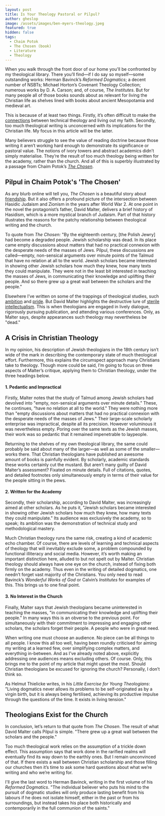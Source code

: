```yaml
---
layout: post
title: Is Your Theology Pastoral or Pilpul?
author: gheslop
image: /assets/images/ben-myers-theology.jpeg
featured: true
hidden: false
tags:
  - Chaim Potok
  - The Chosen (book)
  - Literature
  - Theology
---
```

When you walk through the front door of our home you'll be confronted by my theological library. There you’ll find—if I do say so myself—some outstanding works: Herman Bavinck’s *Reformed Dogmatics*; a decent number of NSBTs; Michael Horton’s Covenant Theology Collection; numerous works by D. A. Carson; and, of course, *The Institutes*. But for many people all of those books sounds about as relevant for living the Christian life as shelves lined with books about ancient Mesopotamia and medieval art.

This is because of at least two things. Firstly, it’s often difficult to make the [connections](https://rekindle.co.za/content/2021-12-02-trinity) between technical theology and living out my faith. Secondly, too much theological writing is unconcerned with its implications for the Christian life. My focus in this article will be the latter.

Many believers struggle to see the value of reading doctrine because those writing it aren’t working hard enough to demonstrate its significance or pastoral value. The notions of ivory towers and abstract academics didn’t simply materialise. They’re the result of too much theology being written for the academy, rather than the church. And all of this is superbly illustrated by a passage from Chaim Potok’s *[The Chosen](https://www.google.com/url?sa=t&rct=j&q=&esrc=s&source=web&cd=&cad=rja&uact=8&ved=2ahUKEwj7xN6OxqqEAxUgUEEAHV3LABwQFnoECDgQAQ&url=https%3A%2F%2Fen.wikipedia.org%2Fwiki%2FThe_Chosen_(Potok_novel)&usg=AOvVaw2BSei_xCuTV0s4wyXuDutY&opi=89978449)*.

## Pilpul in Chaim Potok's 'The Chosen'

As any blurb online will tell you, *The Chosen* is a beautiful story about [friendship](https://rekindle.co.za/content/2021-05-12-eulogy-friendship). But it also offers a profound picture of the intersection between Hasidic Judaism and Zionism in the years after World War 2. At one point in the novel the protagonist’s father, David Malter, delivers a brief history of Hasidism, which is a more mystical branch of Judaism. Part of that history illustrates the reasons for the patchy relationship between theological writing and the church.

To quote from *The Chosen:* "By the eighteenth century, \[the Polish Jewry] had become a degraded people. Jewish scholarship was dead. In its place came empty discussions about matters that had no practical connexion with the desperate needs of the masses of Jews. Pilpul, these discussions are called—empty, non-sensical arguments over minute points of the Talmud that have no relation at all to the world. Jewish scholars became interested in showing other Jewish scholars how much they knew, how many texts they could manipulate. They were not in the least bit interested in teaching the masses of Jews, in communicating their knowledge and uplifting their people. And so there grew up a great wall between the scholars and the people."

Elsewhere I’ve written on some of the trappings of theological studies, such [ambition](https://rekindle.co.za/content/2022-04-22-christian-theologian-101-ambition) and [pride](https://rekindle.co.za/content/2022-02-16-christian-theologian-101-humility). But David Malter highlights the destructive lure of [sterile intellectualism](https://rekindle.co.za/content/2022-03-15-christian-theologian-101-intellectual-lust). This is when theologians are engaged in lively dialogue, rigorously pursuing publication, and attending various conferences. Only, as Malter says, despite appearances such theology may nevertheless be "dead."

## A Crisis in Christian Theology

In my opinion, his description of Jewish theologians in the 18th century isn’t wide of the mark in describing the contemporary state of much theological effort. Furthermore, this explains the circumspect approach many Christians take to theology. Though more could be said, I’m going to focus on three aspects of Malter’s critique, applying them to Christian theology, under the three headings below.

#### 1. Pedantic and Impractical

Firstly, Malter notes that the study of Talmud among Jewish scholars had devolved into "empty, non-sensical arguments over minute details.” These, he continues, “have no relation at all to the world." They were nothing more than "empty discussions about matters that had no practical connexion with the desperate needs of the masses of Jews." Their large-scale scholarly enterprise was impractical, despite all its precision. However voluminous it was nevertheless empty. Poring over the same texts as the Jewish masses, their work was so pedantic that it remained impenetrable to laypeople.

Returning to the shelves of my own theological library, the same could probably be said about many of the larger—as well as some of the smaller—works there. That Christian theologians have published an awesome amount of books is painfully evident. By scholarly, academic standards these works certainly cut the mustard. But aren’t many guilty of David Malter’s assessment? Fixated on minute details. Full of citations, quotes, and detailed footnotes only simultaneously empty in terms of their value for the people sitting in the pews.

#### 2. Written for the Academy

Secondly, their scholarship, according to David Malter, was increasingly aimed at other scholars. As he puts it, "Jewish scholars became interested in showing other Jewish scholars how much they knew, how many texts they could manipulate." Its audience was exclusively the academy, so to speak; its ambition was the demonstration of technical study and methodological mastery.

Much Christian theology runs the same risk, creating a kind of academic echo chamber. Of course, there are levels of learning and technical aspects of theology that will inevitably exclude some, a problem compounded by functional illiteracy and social media. However, it’s worth making an important distinction here, alluded to but not spelt out by Malter. Christian theology should always have one eye on the church, instead of fixing both firmly on the academy. Thus even in the writing of detailed dogmatics, one needn’t forget vast majority of the Christians. You only need to read Bavinck’s *Wonderful Works of God* or Calvin’s *Institutes* for examples of this. This brings us to one final point.

#### 3. No Interest in the Church

Finally, Malter says that Jewish theologians became uninterested in teaching the masses, "in communicating their knowledge and uplifting their people." In many ways this is an obverse to the previous point. For simultaneously with their commitment to impressing and engaging other scholars, the scholars forget their people. A people who were in great need.

When writing one must choose an audience. No piece can be all things to all people. I know this all too well, having been roundly criticised for aiming my writing at a learned few, over simplifying complex matters, and everything in-between. And as I’ve already noted above, explicitly addressing one audiences means excluding others. Of course. Only, this brings me to the point of my article that might upset the most. Should Christian theologians be excused for ignoring the church? Personally, I don’t think so.

As Helmut Thielicke writes, in his *Little Exercise for Young Theologians*: "Living dogmatics never allows its problems to be self-originated as by a virgin birth, but it is always being fertilised, achieving its productive impulse through the questions of the time. It exists in living tension."

## Theologians Exist for the Church

In conclusion, let’s return to that quote from *The Chosen*. The result of what David Malter calls Pilpul is simple. "There grew up a great wall between the scholars and the people."

Too much theological work relies on the assumption of a trickle down effect. This assumption says that work done in the rarified realms will eventually find its way down to the earthly ones. But I remain unconvinced of that. If there exists a wall between Christian scholarship and those filling our churches then it’s time to ask some hard questions about what we’re writing and who we’re writing for.

I'll give the last word to Herman Bavinck, writing in the first volume of his *Reformed Dogmatics*. "The individual believer who puts his mind to the pursuit of dogmatic studies will only produce lasting benefit from his labours if he does not isolate himself, either in the past or from his surroundings, but instead takes his place both historically and contemporarily in the full communion of the saints."